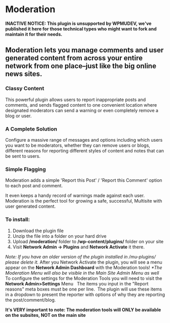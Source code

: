 # Moderation

**INACTIVE NOTICE: This plugin is unsupported by WPMUDEV, we've published it here for those technical types who might want to fork and maintain it for their needs.**

## Moderation lets you manage comments and user generated content from across your entire network from one place–just like the big online news sites.

### Classy Content

This powerful plugin allows users to report inappropriate posts and comments, and sends flagged content to one convenient location where designated moderators can send a warning or even completely remove a blog or user.


### A Complete Solution

Configure a massive range of messages and options including which users you want to be moderators, whether they can remove users or blogs, different reasons for reporting different styles of content and notes that can be sent to users.


### Simple Flagging

Moderation adds a simple 'Report this Post' / 'Report this Comment' option to each post and comment.


It even keeps a handy record of warnings made against each user. Moderation is the perfect tool for growing a safe, successful, Multisite with user generated content.

### To install:

1.  Download the plugin file
2.  Unzip the file into a folder on your hard drive
3.  Upload **/moderation/** folder to **/wp-content/plugins/** folder on your site
4.  Visit **Network Admin -> Plugins** and **Network Activate** it there.

_Note: If you have an older version of the plugin installed in /mu-plugins/ please delete it._ After you Network Activate the plugin, you will see a menu appear on the **Network Admin Dashboard** with the Moderation tools! _*The Moderation Menu will also be visible in the Main Site Admin Menu as well_  To configure the settings for the Moderation Tools you will need to visit the **Network Admin>Settings** Menu   The items you input in the "Report reasons" meta boxes must be one per line.  The plugin will use these items in a dropdown to present the reporter with options of why they are reporting the post/comment/blog.

**It's VERY important to note: The moderation tools will ONLY be available on the subsites, NOT on the main site** 

